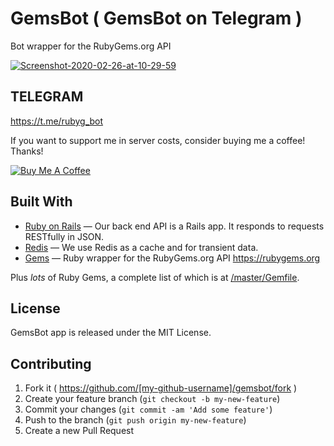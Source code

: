 # GemsBot ( GemsBot on Telegram )
Bot wrapper for the RubyGems.org API


<a href="https://ibb.co/KXzfyY4"><img src="https://i.ibb.co/jTZQ4d0/Screenshot-2020-02-26-at-10-29-59.png" alt="Screenshot-2020-02-26-at-10-29-59" border="0"></a>

## TELEGRAM

https://t.me/rubyg_bot


If you want to support me in server costs, consider buying me a coffee! Thanks!

<a href="https://www.buymeacoffee.com/582rhJH" target="_blank"><img src="https://www.buymeacoffee.com/assets/img/custom_images/orange_img.png" alt="Buy Me A Coffee" style="height: auto !important;width: auto !important;" ></a>

## Built With

- [Ruby on Rails](https://github.com/rails/rails) &mdash; Our back end API is a Rails app. It responds to requests RESTfully in JSON.
- [Redis](https://redis.io/) &mdash; We use Redis as a cache and for transient data.
- [Gems](https://github.com/rubygems/gems) &mdash; Ruby wrapper for the RubyGems.org API https://rubygems.org

Plus *lots* of Ruby Gems, a complete list of which is at [/master/Gemfile](https://github.com/davidesantangelo/feedi/blob/master/Gemfile).

## License
GemsBot app is released under the MIT License.

## Contributing

1. Fork it ( https://github.com/[my-github-username]/gemsbot/fork )
2. Create your feature branch (`git checkout -b my-new-feature`)
3. Commit your changes (`git commit -am 'Add some feature'`)
4. Push to the branch (`git push origin my-new-feature`)
5. Create a new Pull Request
